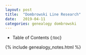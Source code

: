 ```yaml
---
layout: post
title:  "Dombrowski Line Research"
date:   2019-04-11
categories: genealogy dombrowski
---
```



  * Table of Contents
  {:toc}


{% include genealogy_notes.html %}
